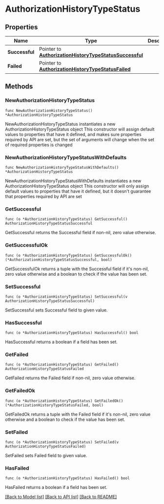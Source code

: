 # AuthorizationHistoryTypeStatus

## Properties

Name | Type | Description | Notes
------------ | ------------- | ------------- | -------------
**Successful** | Pointer to [**AuthorizationHistoryTypeStatusSuccessful**](AuthorizationHistoryTypeStatusSuccessful.md) |  | [optional] 
**Failed** | Pointer to [**AuthorizationHistoryTypeStatusFailed**](AuthorizationHistoryTypeStatusFailed.md) |  | [optional] 

## Methods

### NewAuthorizationHistoryTypeStatus

`func NewAuthorizationHistoryTypeStatus() *AuthorizationHistoryTypeStatus`

NewAuthorizationHistoryTypeStatus instantiates a new AuthorizationHistoryTypeStatus object
This constructor will assign default values to properties that have it defined,
and makes sure properties required by API are set, but the set of arguments
will change when the set of required properties is changed

### NewAuthorizationHistoryTypeStatusWithDefaults

`func NewAuthorizationHistoryTypeStatusWithDefaults() *AuthorizationHistoryTypeStatus`

NewAuthorizationHistoryTypeStatusWithDefaults instantiates a new AuthorizationHistoryTypeStatus object
This constructor will only assign default values to properties that have it defined,
but it doesn't guarantee that properties required by API are set

### GetSuccessful

`func (o *AuthorizationHistoryTypeStatus) GetSuccessful() AuthorizationHistoryTypeStatusSuccessful`

GetSuccessful returns the Successful field if non-nil, zero value otherwise.

### GetSuccessfulOk

`func (o *AuthorizationHistoryTypeStatus) GetSuccessfulOk() (*AuthorizationHistoryTypeStatusSuccessful, bool)`

GetSuccessfulOk returns a tuple with the Successful field if it's non-nil, zero value otherwise
and a boolean to check if the value has been set.

### SetSuccessful

`func (o *AuthorizationHistoryTypeStatus) SetSuccessful(v AuthorizationHistoryTypeStatusSuccessful)`

SetSuccessful sets Successful field to given value.

### HasSuccessful

`func (o *AuthorizationHistoryTypeStatus) HasSuccessful() bool`

HasSuccessful returns a boolean if a field has been set.

### GetFailed

`func (o *AuthorizationHistoryTypeStatus) GetFailed() AuthorizationHistoryTypeStatusFailed`

GetFailed returns the Failed field if non-nil, zero value otherwise.

### GetFailedOk

`func (o *AuthorizationHistoryTypeStatus) GetFailedOk() (*AuthorizationHistoryTypeStatusFailed, bool)`

GetFailedOk returns a tuple with the Failed field if it's non-nil, zero value otherwise
and a boolean to check if the value has been set.

### SetFailed

`func (o *AuthorizationHistoryTypeStatus) SetFailed(v AuthorizationHistoryTypeStatusFailed)`

SetFailed sets Failed field to given value.

### HasFailed

`func (o *AuthorizationHistoryTypeStatus) HasFailed() bool`

HasFailed returns a boolean if a field has been set.


[[Back to Model list]](../README.md#documentation-for-models) [[Back to API list]](../README.md#documentation-for-api-endpoints) [[Back to README]](../README.md)


